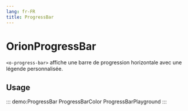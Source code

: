 ```yaml
---
lang: fr-FR
title: ProgressBar
---
```


# OrionProgressBar

`<o-progress-bar>` affiche une barre de progression horizontale avec une légende personnalisée.

## Usage

::: demo:ProgressBar
ProgressBarColor
ProgressBarPlayground
:::

<attribute-table/>
